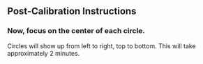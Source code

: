 ## Post-Calibration Instructions
### Now, focus on the center of each circle.
Circles will show up from left to right, top to bottom.
This will take approximately 2 minutes.